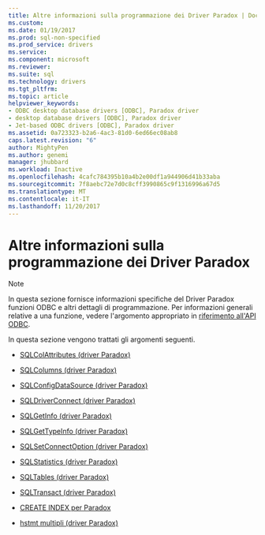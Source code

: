 ```yaml
---
title: Altre informazioni sulla programmazione dei Driver Paradox | Documenti Microsoft
ms.custom: 
ms.date: 01/19/2017
ms.prod: sql-non-specified
ms.prod_service: drivers
ms.service: 
ms.component: microsoft
ms.reviewer: 
ms.suite: sql
ms.technology: drivers
ms.tgt_pltfrm: 
ms.topic: article
helpviewer_keywords:
- ODBC desktop database drivers [ODBC], Paradox driver
- desktop database drivers [ODBC], Paradox driver
- Jet-based ODBC drivers [ODBC], Paradox driver
ms.assetid: 0a723323-b2a6-4ac3-81d0-6ed66ec08ab8
caps.latest.revision: "6"
author: MightyPen
ms.author: genemi
manager: jhubbard
ms.workload: Inactive
ms.openlocfilehash: 4cafc784395b10a4b2e00df1a944906d41b33aba
ms.sourcegitcommit: 7f8aebc72e7d0c8cff3990865c9f1316996a67d5
ms.translationtype: MT
ms.contentlocale: it-IT
ms.lasthandoff: 11/20/2017
---
```

# <a name="other-paradox-driver-programming-details"></a>Altre informazioni sulla programmazione dei Driver Paradox
> [!NOTE]  
>  In questa sezione fornisce informazioni specifiche del Driver Paradox funzioni ODBC e altri dettagli di programmazione. Per informazioni generali relative a una funzione, vedere l'argomento appropriato in [riferimento all'API ODBC](../../odbc/reference/syntax/odbc-api-reference.md).  
  
 In questa sezione vengono trattati gli argomenti seguenti.  
  
-   [SQLColAttributes (driver Paradox)](../../odbc/microsoft/sqlcolattributes-paradox-driver.md)  
  
-   [SQLColumns (driver Paradox)](../../odbc/microsoft/sqlcolumns-paradox-driver.md)  
  
-   [SQLConfigDataSource (driver Paradox)](../../odbc/microsoft/sqlconfigdatasource-paradox-driver.md)  
  
-   [SQLDriverConnect (driver Paradox)](../../odbc/microsoft/sqldriverconnect-paradox-driver.md)  
  
-   [SQLGetInfo (driver Paradox)](../../odbc/microsoft/sqlgetinfo-paradox-driver.md)  
  
-   [SQLGetTypeInfo (driver Paradox)](../../odbc/microsoft/sqlgettypeinfo-paradox-driver.md)  
  
-   [SQLSetConnectOption (driver Paradox)](../../odbc/microsoft/sqlsetconnectoption-paradox-driver.md)  
  
-   [SQLStatistics (driver Paradox)](../../odbc/microsoft/sqlstatistics-paradox-driver.md)  
  
-   [SQLTables (driver Paradox)](../../odbc/microsoft/sqltables-paradox-driver.md)  
  
-   [SQLTransact (driver Paradox)](../../odbc/microsoft/sqltransact-paradox-driver.md)  
  
-   [CREATE INDEX per Paradox](../../odbc/microsoft/create-index-for-paradox.md)  
  
-   [hstmt multipli (driver Paradox)](../../odbc/microsoft/multiple-hstmts-paradox-driver.md)
